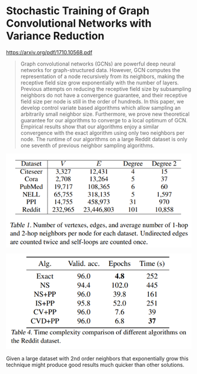 # Stochastic Training of Graph Convolutional Networks with Variance Reduction

https://arxiv.org/pdf/1710.10568.pdf

> Graph convolutional networks (GCNs) are powerful deep neural networks for graph-structured data.
However, GCN computes the representation of a
node recursively from its neighbors, making the
receptive field size grow exponentially with the
number of layers. Previous attempts on reducing
the receptive field size by subsampling neighbors
do not have a convergence guarantee, and their
receptive field size per node is still in the order
of hundreds. In this paper, we develop control
variate based algorithms which allow sampling
an arbitrarily small neighbor size. Furthermore,
we prove new theoretical guarantee for our algorithms to converge to a local optimum of GCN.
Empirical results show that our algorithms enjoy
a similar convergence with the exact algorithm
using only two neighbors per node. The runtime
of our algorithms on a large Reddit dataset is only
one seventh of previous neighbor sampling algorithms.

![](../assets/2021-08-24-23-16-17.png)

![](../assets/2021-08-24-23-16-53.png)

Given a large dataset with 2nd order neighbors that exponentially grow this technique might produce good results much quicker than other solutions.